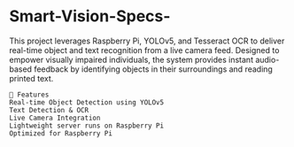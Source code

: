 # Smart-Vision-Specs-
This project leverages Raspberry Pi, YOLOv5, and Tesseract OCR to deliver real-time object and text recognition from a live camera feed. Designed to empower visually impaired individuals, the system provides instant audio-based feedback by identifying objects in their surroundings and reading printed text.
```
🚀 Features
Real-time Object Detection using YOLOv5
Text Detection & OCR
Live Camera Integration
Lightweight server runs on Raspberry Pi
Optimized for Raspberry Pi
```
